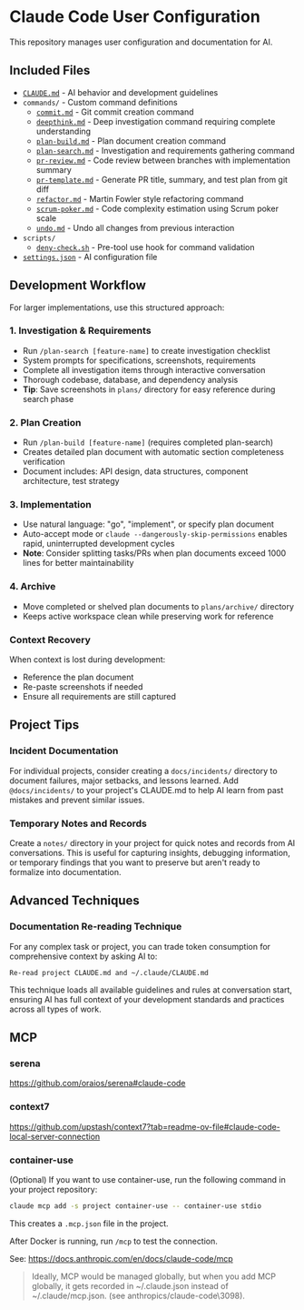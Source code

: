 # Claude Code User Configuration

This repository manages user configuration and documentation for AI.

## Included Files

- [`CLAUDE.md`](CLAUDE.md) - AI behavior and development guidelines
- `commands/` - Custom command definitions
  - [`commit.md`](commands/commit.md) - Git commit creation command
  - [`deepthink.md`](commands/deepthink.md) - Deep investigation command requiring complete understanding
  - [`plan-build.md`](commands/plan-build.md) - Plan document creation command
  - [`plan-search.md`](commands/plan-search.md) - Investigation and requirements gathering command
  - [`pr-review.md`](commands/pr-review.md) - Code review between branches with implementation summary
  - [`pr-template.md`](commands/pr-template.md) - Generate PR title, summary, and test plan from git diff
  - [`refactor.md`](commands/refactor.md) - Martin Fowler style refactoring command
  - [`scrum-poker.md`](commands/scrum-poker.md) - Code complexity estimation using Scrum poker scale
  - [`undo.md`](commands/undo.md) - Undo all changes from previous interaction
- `scripts/`
  - [`deny-check.sh`](scripts/deny-check.sh) - Pre-tool use hook for command validation
- [`settings.json`](settings.json) - AI configuration file


## Development Workflow

For larger implementations, use this structured approach:

### 1. Investigation & Requirements
- Run `/plan-search [feature-name]` to create investigation checklist
- System prompts for specifications, screenshots, requirements
- Complete all investigation items through interactive conversation
- Thorough codebase, database, and dependency analysis
- **Tip**: Save screenshots in `plans/` directory for easy reference during search phase

### 2. Plan Creation  
- Run `/plan-build [feature-name]` (requires completed plan-search)
- Creates detailed plan document with automatic section completeness verification
- Document includes: API design, data structures, component architecture, test strategy

### 3. Implementation
- Use natural language: "go", "implement", or specify plan document
- Auto-accept mode or `claude --dangerously-skip-permissions` enables rapid, uninterrupted development cycles
- **Note**: Consider splitting tasks/PRs when plan documents exceed 1000 lines for better maintainability

### 4. Archive
- Move completed or shelved plan documents to `plans/archive/` directory
- Keeps active workspace clean while preserving work for reference

### Context Recovery
When context is lost during development:
- Reference the plan document
- Re-paste screenshots if needed
- Ensure all requirements are still captured


## Project Tips

### Incident Documentation
For individual projects, consider creating a `docs/incidents/` directory to document failures, major setbacks, and lessons learned. Add `@docs/incidents/` to your project's CLAUDE.md to help AI learn from past mistakes and prevent similar issues.

### Temporary Notes and Records
Create a `notes/` directory in your project for quick notes and records from AI conversations. This is useful for capturing insights, debugging information, or temporary findings that you want to preserve but aren't ready to formalize into documentation.


## Advanced Techniques

### Documentation Re-reading Technique
For any complex task or project, you can trade token consumption for comprehensive context by asking AI to:
```
Re-read project CLAUDE.md and ~/.claude/CLAUDE.md
```
This technique loads all available guidelines and rules at conversation start, ensuring AI has full context of your development standards and practices across all types of work.


## MCP

### serena
https://github.com/oraios/serena#claude-code

### context7
https://github.com/upstash/context7?tab=readme-ov-file#claude-code-local-server-connection

### container-use

(Optional) If you want to use container-use, run the following command in your project repository:

```bash
claude mcp add -s project container-use -- container-use stdio
```

This creates a `.mcp.json` file in the project.

After Docker is running, run `/mcp` to test the connection.

See: https://docs.anthropic.com/en/docs/claude-code/mcp

> Ideally, MCP would be managed globally, but when you add MCP globally, it gets recorded in ~/.claude.json instead of ~/.claude/mcp.json. (see anthropics/claude-code\3098).
